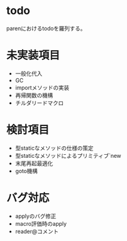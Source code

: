 # todo
parenにおけるtodoを羅列する。

# 未実装項目
- 一般化代入
- GC
- importメソッドの実装
- 再帰関数の機構
- チルダリードマクロ

# 検討項目
- 型staticなメソッドの仕様の策定
- 型staticなメソッドによるプリミティブ`new
- 末尾再起最適化
- goto機構

# バグ対応
- applyのバグ修正
- macro評価時のapply
- reader@コメント
